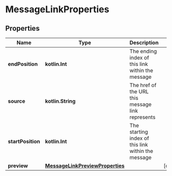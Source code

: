
# MessageLinkProperties

## Properties
Name | Type | Description | Notes
------------ | ------------- | ------------- | -------------
**endPosition** | **kotlin.Int** | The ending index of this link within the message | 
**source** | **kotlin.String** | The href of the URL this message link represents | 
**startPosition** | **kotlin.Int** | The starting index of this link within the message | 
**preview** | [**MessageLinkPreviewProperties**](MessageLinkPreviewProperties.md) |  |  [optional]




